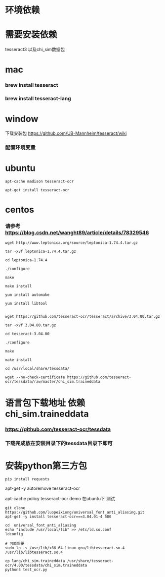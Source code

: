 # 环境依赖

# 需要安装依赖
tesseract3
以及chi_sim数据包

# mac
### brew install tesseract
### brew install tesseract-lang

# window
下载安装包
https://github.com/UB-Mannheim/tesseract/wiki
### 配置环境变量

# ubuntu
```
apt-cache madison tesseract-ocr

apt-get install tesseract-ocr
```

# centos
### 请参考 https://blog.csdn.net/wanght89/article/details/78329546
```console
wget http://www.leptonica.org/source/leptonica-1.74.4.tar.gz

tar -xvf leptonica-1.74.4.tar.gz

cd leptonica-1.74.4

./configure

make 

make install

yum install automake

yum install libtool


wget https://github.com/tesseract-ocr/tesseract/archive/3.04.00.tar.gz

tar -xvf 3.04.00.tar.gz

cd tesseract-3.04.00

./configure

make 

make install

cd /usr/local/share/tessdata/

wget --no-check-certificate https://github.com/tesseract-ocr/tessdata/raw/master/chi_sim.traineddata 

```




# 语言包下载地址 依赖 chi_sim.traineddata
### https://github.com/tesseract-ocr/tessdata
### 下载完成放在安装目录下的tessdata目录下即可


# 安装python第三方包
`
pip install requests
`

apt-get -y autoremove tesseract-ocr

apt-cache policy tesseract-ocr
demo
在ubuntu下 测试
```
git clone https://github.com/luopeixiong/universal_font_anti_aliasing.git
apt-get -y install tesseract-ocr===3.04.01-4 500

cd  universal_font_anti_aliasing
echo "include /usr/local/lib" >> /etc/ld.so.conf
ldconfig

# 可能需要
sudo ln -s /usr/lib/x86_64-linux-gnu/libtesseract.so.4 /usr/lib/libtesseract.so.4

cp lang/chi_sim.traineddata /usr/share/tesseract-ocr/4.00/tessdata/chi_sim.traineddata
python3 test_ocr.py
```





